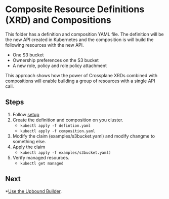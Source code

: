 # Composite Resource Definitions (XRD) and Compositions

This folder has a definition and composition YAML file. The definition will be the new API created in Kubernetes
and the composition is will build the following resources with the new API.

* One S3 bucket
* Ownership preferences on the S3 bucket
* A new role, policy and role policy attachment

This approach shows how the power of Crossplane XRDs combined with compositions will enable building a group of resources
with a single API call.

## Steps
1. Follow [setup](../README.md)
2. Create the definition and composition on you cluster. 
   * `kubectl apply -f defintion.yaml`
   * `kubectl apply -f composition.yaml`
3. Modify the claim (examples/s3bucket.yaml) and modify changme to something else.
4. Apply the claim
   * `kubectl apply -f examples/s3bucket.yaml)`
5. Verify managed resources. 
   * `kubectl get managed`

## Next
*[Use the Upbound Builder](../3-xrds-iam-builder).